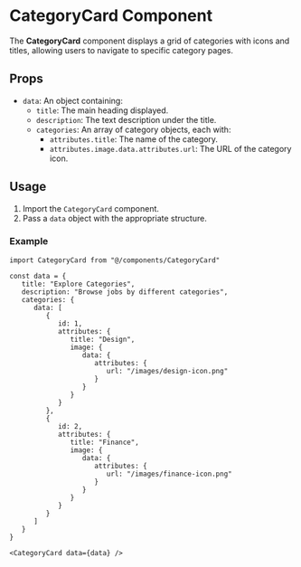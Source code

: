 # CategoryCard Component

The **CategoryCard** component displays a grid of categories with icons and titles, allowing users to navigate to specific category pages.

## Props

- `data`: An object containing:
   - `title`: The main heading displayed.
   - `description`: The text description under the title.
   - `categories`: An array of category objects, each with:
      - `attributes.title`: The name of the category.
      - `attributes.image.data.attributes.url`: The URL of the category icon.

## Usage

1. Import the `CategoryCard` component.
2. Pass a `data` object with the appropriate structure.

### Example

```tsx
import CategoryCard from "@/components/CategoryCard"

const data = {
   title: "Explore Categories",
   description: "Browse jobs by different categories",
   categories: {
      data: [
         {
            id: 1,
            attributes: {
               title: "Design",
               image: {
                  data: {
                     attributes: {
                        url: "/images/design-icon.png"
                     }
                  }
               }
            }
         },
         {
            id: 2,
            attributes: {
               title: "Finance",
               image: {
                  data: {
                     attributes: {
                        url: "/images/finance-icon.png"
                     }
                  }
               }
            }
         }
      ]
   }
}

<CategoryCard data={data} />
